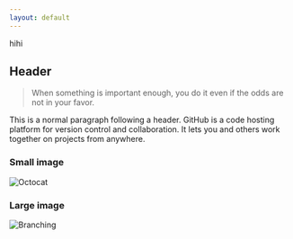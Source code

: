 ```yaml
---
layout: default
---
```


hihi

## Header

> When something is important enough, you do it even if the odds are not in your favor.
> 

This is a normal paragraph following a header. GitHub is a code hosting platform for version control and collaboration. It lets you and others work together on projects from anywhere.

### Small image

![Octocat](https://github.githubassets.com/images/icons/emoji/octocat.png)

### Large image

![Branching](https://guides.github.com/activities/hello-world/branching.png)


